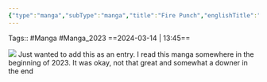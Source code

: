 ```yaml
---
{"type":"manga","subType":"manga","title":"Fire Punch","englishTitle":"Fire Punch","year":2016,"dataSource":"MALAPI Manga","url":"https://myanimelist.net/manga/98270/Fire_Punch","id":98270,"plot":"In a world ravaged by ice and snow, civilization is on the brink of collapse, thanks to the elusive Ice Witch. Fighting against the cold has brought out the worst in humanity, leading to cults, violence, and the persecution of the \\\"Blessed\"—those born with supernatural powers.\"","genres":["Action","Mystery","Supernatural"],"authors":["Fujimoto, Tatsuki"],"alternateTitles":["Fire Punch","ファイアパンチ","Fire Punch"],"chapters":83,"volumes":8,"onlineRating":7.9,"image":"https://cdn.myanimelist.net/images/manga/2/180430.jpg","released":true,"status":"Finished","publishedFrom":"4/18/2016","publishedTo":"1/1/2018","watched":true,"lastWatched":"","personalRating":0,"tags":["mediaDB/manga/light-novel"],"dg-publish":true,"rating":"⭐ 7","dateWatched":"2023-01-01","permalink":"/media-db/manga/fire-punch-2016/","dgPassFrontmatter":true,"noteIcon":"3","created":"2024-03-14T13:44:26.154+05:30","updated":"2024-03-14T13:49:18.635+05:30"}
---
```


Tags:: #Manga #Manga_2023 
==2024-03-14 | 13:45==

<img src="https://cdn.myanimelist.net/images/manga/2/180430.jpg">
Just wanted to add this as an entry. I read this manga somewhere in the beginning of 2023.
It was okay, not that great and somewhat a downer in the end